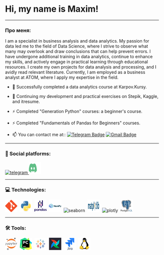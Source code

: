 # Hi, my name is Maxim!

---

### Про меня:

I am a specialist in business analysis and data analytics. My passion for data led me to the field of Data Science, where I strive to observe what many may overlook and draw conclusions that can help prevent errors. I have undergone additional training in data analytics, continue to enhance my skills, and actively engage in practical learning through educational resources. I create my own projects for data analysis and processing, and I avidly read relevant literature. Currently, I am employed as a business analyst at ATOM, where I apply my expertise in the field.



- :telescope: Successfully completed a data analytics course at Karpov.Kursy.

- :seedling: Continuing my development and practical exercises on Stepik, Kaggle, and itresume.

- :zap: Completed "Generation Python" courses: a beginner's course.

- :zap: Completed "Fundamentals of Pandas for Beginners" courses.

- :mailbox: You can contact me at:: [![Telegram Badge](https://img.shields.io/badge/-kuzminmaksim-blue?style=flat&logo=Telegram&logoColor=white)](https://t.me/mm_max) [![Gmail Badge](https://img.shields.io/badge/-Gmail-red?style=flat&logo=Gmail&logoColor=white)](mailto:4m.kuzmin@gmail.com)

---

### 🤝 Social platforms:

<div id="badges">
     <a href="https://t.me/mm_max" target="_blank">
      <img src="https://cdn-icons-png.flaticon.com/512/2111/2111646.png" width="40" height="40" alt="telegram" />
     </a>
      <a href="https://discordapp.com/users/813047084231557141/" target="_blank">
      <img src="https://github.com/devicons/devicon/blob/master/docs/assets/css/discord-logo.svg" width="40" height="40" alt="discord" />
     </a>
</div>

---

### 💻 Technologies:

<div>
  <img src="https://github.com/devicons/devicon/blob/master/icons/git/git-original.svg" title="git" alt="git" width="40" height="40"/>&nbsp
  <img src="https://github.com/devicons/devicon/blob/master/icons/python/python-original.svg" title="python" alt="python" width="40" height="40"/>&nbsp
  <img src="https://github.com/devicons/devicon/blob/master/icons/pandas/pandas-original-wordmark.svg" title="pandas" alt="pandas" width="40" height="40"/>&nbsp
  <img src="https://github.com/devicons/devicon/blob/master/icons/numpy/numpy-original-wordmark.svg" title="numpy" alt="numpy" width="40" height="40"/>&nbsp
  <img src="https://github.com/mwaskom/seaborn/blob/master/doc/_static/logo-mark-darkbg.svg" title="seaborn" alt="seaborn" width="40" height="40"/>&nbsp
  <img src="https://github.com/matplotlib/matplotlib/blob/main/doc/_static/logo2.svg" title="matplotlib" alt="matplotlib" width="40" height="40"/>&nbsp
  <img src="https://github.com/plotly/plotly.py/blob/master/packages/javascript/jupyterlab-plotly/style/plotly.svg" title="plotly" alt="plotly" width="40" height="40"/>&nbsp
  <img src="https://github.com/devicons/devicon/blob/master/icons/postgresql/postgresql-original-wordmark.svg" title="postgresql" alt="postgresql" width="40" height="40"/>&nbsp
</div>

---

### 🛠 Tools:

<div>
  <img src="https://github.com/devicons/devicon/blob/master/icons/jupyter/jupyter-original-wordmark.svg" title="jupyter" alt="jupyter" width="40" height="40"/>&nbsp;
  <img src="https://github.com/JetBrains/logos/blob/master/web/pycharm/pycharm.svg" alt="pycharm" width="40" height="40"/>&nbsp;
  <img src="https://github.com/tableau/hyper-db/blob/main/website/static/img/tableau-logo.svg" title="tableau" alt="tableau" width="40" height="40"/>&nbsp;
  <img src="https://github.com/apache/airflow-site/blob/main/landing-pages/site/static/images/airflow_dark_bg.png" title="airflow" alt="airflow" width="40" height="40"/>&nbsp;
  <img src="https://github.com/devicons/devicon/blob/master/icons/jira/jira-original-wordmark.svg" title="jira" alt="jira" width="40" height="40"/>&nbsp;
  <img src="https://github.com/devicons/devicon/blob/master/icons/linux/linux-original.svg" title="linux" alt="linux" width="40" height="40"/>&nbsp;
</div>

